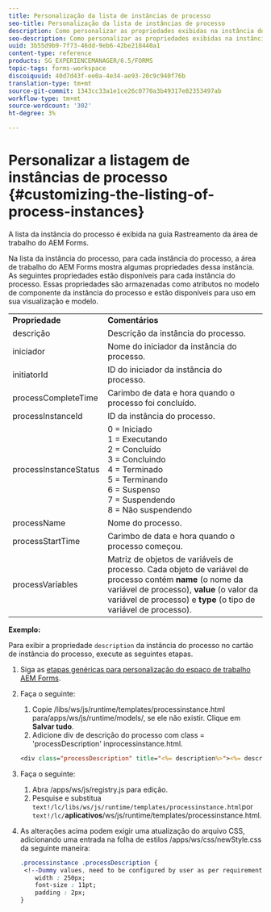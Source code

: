 ```yaml
---
title: Personalização da lista de instâncias de processo
seo-title: Personalização da lista de instâncias de processo
description: Como personalizar as propriedades exibidas na instância do processo na área de trabalho do AEM Forms.
seo-description: Como personalizar as propriedades exibidas na instância do processo na área de trabalho do AEM Forms.
uuid: 3b55d9b9-7f73-46dd-9eb6-42be218440a1
content-type: reference
products: SG_EXPERIENCEMANAGER/6.5/FORMS
topic-tags: forms-workspace
discoiquuid: 40d7d43f-ee0a-4e34-ae93-20c9c940f76b
translation-type: tm+mt
source-git-commit: 1343cc33a1e1ce26c0770a3b49317e82353497ab
workflow-type: tm+mt
source-wordcount: '302'
ht-degree: 3%

---
```



# Personalizar a listagem de instâncias de processo {#customizing-the-listing-of-process-instances}

A lista da instância do processo é exibida na guia Rastreamento da área de trabalho do AEM Forms.

Na lista da instância do processo, para cada instância do processo, a área de trabalho do AEM Forms mostra algumas propriedades dessa instância. As seguintes propriedades estão disponíveis para cada instância do processo. Essas propriedades são armazenadas como atributos no modelo de componente da instância do processo e estão disponíveis para uso em sua visualização e modelo.

<table>
 <tbody>
  <tr>
   <td><strong>Propriedade</strong></td>
   <td><strong>Comentários</strong></td>
  </tr>
  <tr>
   <td>descrição</td>
   <td>Descrição da instância do processo.</td>
  </tr>
  <tr>
   <td>iniciador</td>
   <td>Nome do iniciador da instância do processo.</td>
  </tr>
  <tr>
   <td>initiatorId</td>
   <td>ID do iniciador da instância do processo.</td>
  </tr>
  <tr>
   <td>processCompleteTime</td>
   <td>Carimbo de data e hora quando o processo foi concluído.</td>
  </tr>
  <tr>
   <td>processInstanceId</td>
   <td>ID da instância do processo.</td>
  </tr>
  <tr>
   <td>processInstanceStatus</td>
   <td>0 = Iniciado<br /> 1 = Executando<br /> 2 = Concluído<br /> 3 = Concluindo<br /> 4 = Terminado<br /> 5 = Terminando<br /> 6 = Suspenso<br /> 7 = Suspendendo<br /> 8 = Não suspendendo</td>
  </tr>
  <tr>
   <td>processName</td>
   <td>Nome do processo.</td>
  </tr>
  <tr>
   <td>processStartTime</td>
   <td>Carimbo de data e hora quando o processo começou.</td>
  </tr>
  <tr>
   <td>processVariables</td>
   <td>Matriz de objetos de variáveis de processo. Cada objeto de variável de processo contém <strong>name</strong> (o nome da variável de processo), <strong>value</strong> (o valor da variável de processo) e<strong> type</strong> (o tipo de variável de processo).</td>
  </tr>
 </tbody>
</table>

**Exemplo:**

Para exibir a propriedade `description` da instância do processo no cartão de instância do processo, execute as seguintes etapas.

1. Siga as [etapas genéricas para personalização do espaço de trabalho AEM Forms](/help/forms/using/generic-steps-html-workspace-customization.md).
1. Faça o seguinte:

   1. Copie /libs/ws/js/runtime/templates/processinstance.html para/apps/ws/js/runtime/models/, se ele não existir. Clique em **Salvar tudo**.
   1. Adicione div de descrição do processo com class = &#39;processDescription&#39; inprocessinstance.html.

   ```jsp
   <div class="processDescription" title="<%= description%>"><%= description%></div>
   ```

1. Faça o seguinte:

   1. Abra /apps/ws/js/registry.js para edição.
   1. Pesquise e substitua `text!/lc/libs/ws/js/runtime/templates/processinstance.html`por `text!/lc/`**aplicativos**/ws/js/runtime/templates/processinstance.html.

1. As alterações acima podem exigir uma atualização do arquivo CSS, adicionando uma entrada na folha de estilos /apps/ws/css/newStyle.css da seguinte maneira:

   ```css
   .processinstance .processDescription {
    <!--Dummy values, need to be configured by user as per requirement as well as user can add or delete any property depending upon requirement-->
       width : 250px;
       font-size : 11pt;
       padding : 2px;
   }
   ```
